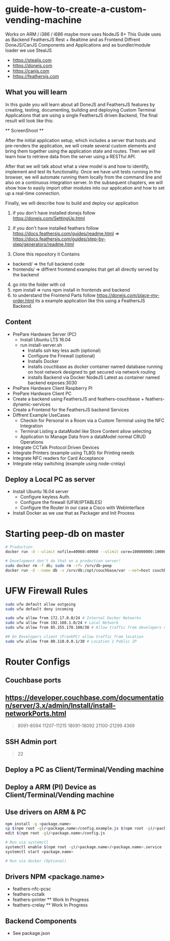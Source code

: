 # guide-how-to-create-a-custom-vending-machine
Works on ARM / i386 / i686 maybe more uses NodeJS 8+
This Guide uses as Backend FeathersJS Rest + Realtime and as Frontend Diffrent DoneJS/CanJS Components and Applications
and as bundler/module loader we use StealJS
- https://stealjs.com
- https://donejs.com
- https://canjs.com
- https://feathersjs.com

## What you will learn
In this guide you will learn about all DoneJS and FeathersJS features by creating, testing, documenting, building and deploying Custom Terminal Applications that are using a single FeathersJS driven Backend, The final result will look like this:

** ScreenShoot **

After the initial application setup, which includes a server that hosts and pre-renders the application, we will create several custom elements and bring them together using the application state and routes. Then we will learn how to retrieve data from the server using a RESTful API.

After that we will talk about what a view model is and how to identify, implement and test its functionality. Once we have unit tests running in the browser, we will automate running them locally from the command line and also on a continuous integration server. In the subsequent chapters, we will show how to easily import other modules into our application and how to set up a real-time connection.

Finally, we will describe how to build and deploy our application

1. if you don't have installed donejs follow
https://donejs.com/SettingUp.html
2. if you don't have installed feathers follow
https://docs.feathersjs.com/guides/readme.html => https://docs.feathersjs.com/guides/step-by-step/generators/readme.html

3. Clone this repository it Contains
- backend/ => the full backend code
- frontends/ => diffrent frontend examples that get all directly served by the backend
4. go into the folder with cd
5. npm install => runs npm install in frontends and backend
6. to understand the Frontend Parts follow https://donejs.com/place-my-order.html its a example application like this using a FeathersJS Backend.

## Content
- PrePare Hardware Server (PC)
  - Install Ubuntu LTS 16.04
  - run install-server.sh
    - Installs ssh key less auth (optional)
    - Configure the Firewall (optional)
    - Installs Docker
    - installs couchbase as docker container named database running on host network designed to get secured via network routing
    - installs Backend via Docker NodeJS Latest as container named backend exposes:3030
- PrePare Hardware Client Raspberry PI
- PrePare Hardware Client PC
- Create a backend using FeathersJS and feathers-couchbase + feathers-dynamic-services
- Create a Frontend for the FeathersJS backend Services
- Diffrent Example UseCases
  - Checkin for Personal in a Room via a Custom Terminal using the NFC Integration
  - Terminal Listing a dataModel like Store Content allow selecting
  - Application to Manage Data from a dataModel normal CRUD Operations
- Integrate CCTalk Protocol Driven Devices
- Integrate Printers (example using TL80) for Printing needs
- Integrate NFC readers for Card Acceptance
- Integrate relay switching (example using node-crelay)


## Deploy a Local PC as server
- Install Ubuntu 16.04 server
  - Configure keyless Auth.
  - Configure the firewall (UFW/IPTABLES)
  - Configure the Router in our case a Cisco with WebInterface
- Install Docker as we use that as Packager and Init Process

# Starting peep-db on master
```sh
# Production
docker run -d --ulimit nofile=40960:40960 --ulimit core=100000000:100000000 --ulimit memlock=100000000:100000000 --restart=always --name db -v /srv/db:/opt/couchbase/var --net=host couchbase

# Development don't do that on a production server!
sudo docker rm -f db; sudo rm -rfv /srv/db-peep
docker run -d --name db -v /srv/db:/opt/couchbase/var --net=host couchbase
```

# UFW Firewall Rules
```sh
sudo ufw default allow outgoing
sudo ufw default deny incoming

sudo ufw allow from 172.17.0.0/24 # Internal Docker Networks
sudo ufw allow from 192.168.1.0/24 # Local Network
sudo ufw allow from 85.155.178.100/30 # Allow traffic from developers networks

## On Developers client (FrankPC) allow traffic from location
sudo ufw allow from 80.110.0.0.1/30 # Location 1 Public IP
```

# Router Configs
## Couchbase ports
## https://developer.couchbase.com/documentation/server/3.x/admin/Install/install-networkPorts.html

>8091-8094
>11207-11215
>18091-18092
>21100-21299
>4369

## SSH Admin port
>22



## Deploy a PC as Client/Terminal/Vending machine

## Deploy a ARM (PI) Device as Client/Terminal/Vending machine

## Use drivers on ARM & PC
```sh
npm install -g <package.name>
cp $(npm root -g)/<package.name>/config.example.js $(npm root -g)/<package.name>/config.js
edit $(npm root -g)/<package.name>/config.js

# Run via systemctl
systemctl enable $(npm root -g)/<package.name>/<package.name>.service
systemctl start <package.name>

# Run via docker (Optional)
```

## Drivers NPM <package.name>
- feathers-nfc-pcsc
- feathers-cctalk
- feathers-printer ** Work In Progress
- feathers-crelay ** Work In Progress

## Backend Components
- See package.json
